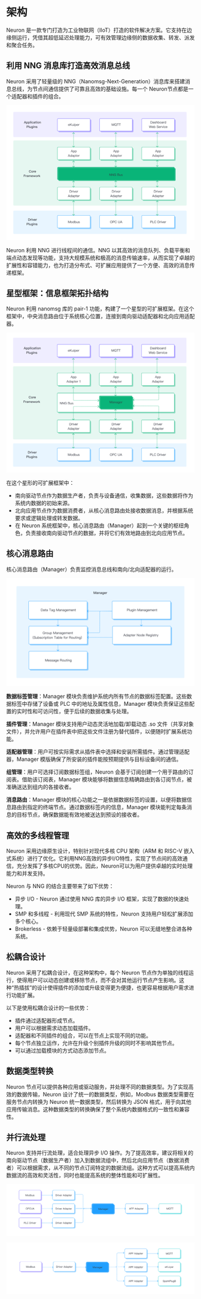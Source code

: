 # 架构

Neuron 是一款专门打造为工业物联网（IIoT）打造的软件解决方案。它支持在边缘侧运行，凭借其超低延迟处理能力，可有效管理边缘侧的数据收集、转发、派发和聚合任务。

## 利用 NNG 消息库打造高效消息总线

Neuron 采用了轻量级的 NNG（Nanomsg-Next-Generation）消息库来搭建消息总线，为节点间通信提供了可靠且高效的基础设施。每一个 Neuron节点都是一个适配器和插件的组合。

<img src="./assets/nng.png" alt="NNG Bus" style="zoom:50%;" />

Neuron 利用 NNG 进行线程间的通信。NNG 以其高效的消息队列、负载平衡和端点动态发现等功能，支持大规模系统和极高的消息传输速率，从而实现了卓越的扩展性和容错能力，也为打造分布式、可扩展应用提供了一个方便、高效的消息传递框架。

## 星型框架：信息框架拓扑结构

Neuron 利用 nanomsg 库的 pair-1 功能，构建了一个星型的可扩展框架。在这个框架中，中央消息路由位于系统核心位置，连接到南向驱动适配器和北向应用适配器。

<img src="./assets/topology.png" alt="Star Framework" style="zoom:50%;" />

在这个星形的可扩展框架中：

- 南向驱动节点作为数据生产者，负责与设备通信，收集数据，这些数据将作为系统内数据的初始来源。
- 北向应用节点作为数据消费者，从核心消息路由处接收数据消息，并根据系统要求或逻辑处理或转发数据。
- 在 Neuron 系统框架中，核心消息路由（Manager）起到一个关键的枢纽角色，负责接收南向驱动节点的数据，并将它们有效地路由到北向应用节点。

## 核心消息路由

核心消息路由（Manager）负责监控消息总线和南向/北向适配器的运行。

<img src="./assets/manager.png" alt="Manager" style="zoom:50%;" />

**数据标签管理**：Manager 模块负责维护系统内所有节点的数据标签配置。这些数据标签中存储了设备或 PLC 中的地址及属性信息，Manager 模块负责保证这些配置的实时性和可访问性，便于后续的数据收集与处理。

**插件管理**：Manager 模块支持用户动态灵活地加载/卸载动态 .so 文件（共享对象文件），并允许用户在插件表中把这些文件注册为替代插件，以便随时扩展系统功能。

**适配器管理**：用户可按实际需求从插件表中选择和安装所需插件。通过管理适配器，Manager 模版确保了所安装的插件能按预期提供与目标设备间的通信。

**组管理**：用户可选择订阅数据标签组，Neuron 会基于订阅创建一个用于路由的订阅表。借助该订阅表，Manager 模块能够将数据信息精确路由到各订阅节点，被准确送达到组内的各接收者。

**消息路由**：Manager 模块的核心功能之一是依据数据标签的设置，以便将数据信息路由到指定的终端节点。通过数据标签内的信息，Manager 模块能判定每条消息的目标节点，确保数据能有效地被送达到预设的接收者。

## 高效的多线程管理

Neuron 采用边缘原生设计，特别针对现代多核 CPU 架构（ARM 和 RISC-V 嵌入式系统）进行了优化。它利用NNG高效的异步I/O特性，实现了节点间的高效通信，充分发挥了多核CPU的优势。因此，Neuron可以为用户提供卓越的实时处理能力和并发支持。

Neuron 与 NNG 的结合主要带来了如下优势：

- 异步 I/O - Neuron 通过使用 NNG 库的异步 I/O 框架，实现了数据的快速处理。
- SMP 和多线程 - 利用现代 SMP 系统的特性，Neuron 支持用户轻松扩展添加多个核心。
- Brokerless - 依赖于轻量级部署和集成优势，Neuron 可以无缝地整合进各种系统。

## 松耦合设计

Neuron 采用了松耦合设计，在这种架构中，每个 Neuron 节点作为单独的线程运行，使得用户可以动态创建或移除节点，而不会对其他运行节点产生影响。这种“热插拔”的设计使得插件的添加或升级变得更为便捷，也更容易根据用户需求进行功能扩展。

以下是使用松耦合设计的一些优势：

- 插件通过适配器形成节点。
- 用户可以根据需求动态加载插件。
- 适配器和不同插件的组合，可以在节点上实现不同的功能。
- 每个节点独立运作，允许在升级个别插件升级的同时不影响其他节点。
- 可以通过加载模块的方式动态添加节点。

## 数据类型转换

Neuron 节点可以提供各种应用或驱动服务，并处理不同的数据类型。为了实现高效的数据传输，Neuron 设计了统一的数据类型，例如，Modbus 数据类型需要在服务节点内转换为 Neuron 统一数据类型，然后转换为 JSON 格式，用于向其他应用传输消息。这种数据类型的转换确保了整个系统内数据格式的一致性和兼容性。

## 并行流处理

Neuron 支持并行流处理，适合处理异步 I/O 操作。为了提高效率，建议将相关的南向驱动节点（数据生产者）加入到数据流组中，然后北向应用节点（数据消费者）可以根据需求，从不同的节点订阅特定的数据流组。这种方式可以提高系统内数据流的高效和灵活性，同时也能提高系统的整体性能和可扩展性。

![Aggregation](./assets/aggregation.png)

![Replication](./assets/replication.png)

